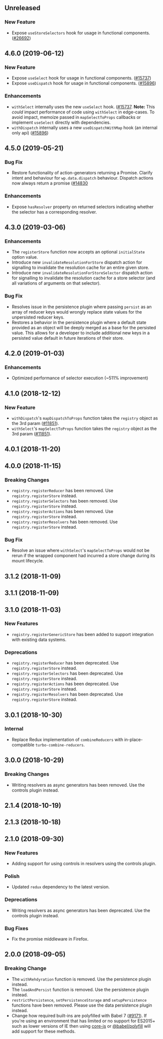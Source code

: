 <!-- Learn how to maintain this file at https://github.com/WordPress/gutenberg/tree/master/packages#maintaining-changelogs. -->

## Unreleased

### New Feature

- Expose `useStoreSelectors` hook for usage in functional components. ([#26692](https://github.com/WordPress/gutenberg/pull/26692))

## 4.6.0 (2019-06-12)

### New Feature

- Expose `useSelect` hook for usage in functional components. ([#15737](https://github.com/WordPress/gutenberg/pull/15737))
- Expose `useDispatch` hook for usage in functional components. ([#15896](https://github.com/WordPress/gutenberg/pull/15896))

### Enhancements

- `withSelect` internally uses the new `useSelect` hook. ([#15737](https://github.com/WordPress/gutenberg/pull/15737).  **Note:** This _could_ impact performance of code using `withSelect` in edge-cases. To avoid impact, memoize passed in `mapSelectToProps` callbacks or implement `useSelect` directly with dependencies.
- `withDispatch` internally uses a new `useDispatchWithMap` hook (an internal only api) ([#15896](https://github.com/WordPress/gutenberg/pull/15896))

## 4.5.0 (2019-05-21)

### Bug Fix

- Restore functionality of action-generators returning a Promise.  Clarify intent and behaviour for `wp.data.dispatch` behaviour. Dispatch actions now always
 return a promise ([#14830](https://github.com/WordPress/gutenberg/pull/14830)

### Enhancements

- Expose `hasResolver` property on returned selectors indicating whether the selector has a corresponding resolver.

## 4.3.0 (2019-03-06)

### Enhancements

- The `registerStore` function now accepts an optional `initialState` option value.
- Introduce new `invalidateResolutionForStore` dispatch action for signalling to invalidate the resolution cache for an entire given store.
- Introduce new `invalidateResolutionForStoreSelector` dispatch action for signalling to invalidate the resolution cache for a store selector (and all variations of arguments on that selector).

### Bug Fix

- Resolves issue in the persistence plugin where passing `persist` as an array of reducer keys would wrongly replace state values for the unpersisted reducer keys.
- Restores a behavior in the persistence plugin where a default state provided as an object will be deeply merged as a base for the persisted value. This allows for a developer to include additional new keys in a persisted value default in future iterations of their store.

## 4.2.0 (2019-01-03)

### Enhancements

- Optimized performance of selector execution (~511% improvement)

## 4.1.0 (2018-12-12)

### New Feature

- `withDispatch`'s `mapDispatchToProps` function takes the `registry` object as the 3rd param ([#11851](https://github.com/WordPress/gutenberg/pull/11851)).
- `withSelect`'s `mapSelectToProps` function takes the `registry` object as the 3rd param ([#11851](https://github.com/WordPress/gutenberg/pull/11851)).

## 4.0.1 (2018-11-20)

## 4.0.0 (2018-11-15)

### Breaking Changes

- `registry.registerReducer` has been removed. Use `registry.registerStore` instead.
- `registry.registerSelectors` has been removed. Use `registry.registerStore` instead.
- `registry.registerActions` has been removed. Use `registry.registerStore` instead.
- `registry.registerResolvers` has been removed. Use `registry.registerStore` instead.

### Bug Fix

- Resolve an issue where `withSelect`'s `mapSelectToProps` would not be rerun if the wrapped component had incurred a store change during its mount lifecycle.

## 3.1.2 (2018-11-09)

## 3.1.1 (2018-11-09)

## 3.1.0 (2018-11-03)

### New Features

- `registry.registerGenericStore` has been added to support integration with existing data systems.

### Deprecations

- `registry.registerReducer` has been deprecated. Use `registry.registerStore` instead.
- `registry.registerSelectors` has been deprecated. Use `registry.registerStore` instead.
- `registry.registerActions` has been deprecated. Use `registry.registerStore` instead.
- `registry.registerResolvers` has been deprecated. Use `registry.registerStore` instead.

## 3.0.1 (2018-10-30)

### Internal

- Replace Redux implementation of `combineReducers` with in-place-compatible `turbo-combine-reducers`.

## 3.0.0 (2018-10-29)

### Breaking Changes

- Writing resolvers as async generators has been removed. Use the controls plugin instead.

## 2.1.4 (2018-10-19)

## 2.1.3 (2018-10-18)

## 2.1.0 (2018-09-30)

### New Features

- Adding support for using controls in resolvers using the controls plugin.

### Polish

- Updated `redux` dependency to the latest version.

### Deprecations

- Writing resolvers as async generators has been deprecated. Use the controls plugin instead.

### Bug Fixes

- Fix the promise middleware in Firefox.

## 2.0.0 (2018-09-05)

### Breaking Change

- The `withRehdyration` function is removed. Use the persistence plugin instead.
- The `loadAndPersist` function is removed. Use the persistence plugin instead.
- `restrictPersistence`, `setPersistenceStorage` and `setupPersistence` functions have been removed. Please use the data persistence plugin instead.
- Change how required built-ins are polyfilled with Babel 7 ([#9171](https://github.com/WordPress/gutenberg/pull/9171)). If you're using an environment that has limited or no support for ES2015+ such as lower versions of IE then using [core-js](https://github.com/zloirock/core-js) or [@babel/polyfill](https://babeljs.io/docs/en/next/babel-polyfill) will add support for these methods.
